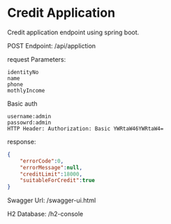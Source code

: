 # Credit Application
Credit application endpoint using spring boot.

POST Endpoint: /api/appliction 

request Parameters: 
```
identityNo
name
phone
mothlyIncome
```
Basic auth
```
username:admin
passowrd:admin
HTTP Header: Authorization: Basic YWRtaW46YWRtaW4=
```

response:

```json
{
    "errorCode":0,
    "errorMessage":null,
    "creditLimit":18000,
    "suitableForCredit":true
}
```

Swagger Url: /swagger-ui.html

H2 Database: /h2-console